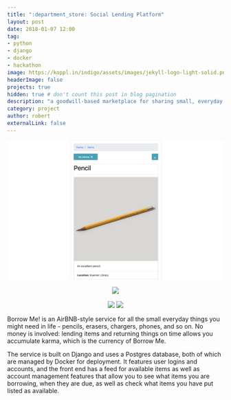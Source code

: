 ```yaml
---
title: ":department_store: Social Lending Platform"
layout: post
date: 2018-01-07 12:00
tag:
- python
- django
- docker
- hackathon
image: https://koppl.in/indigo/assets/images/jekyll-logo-light-solid.png
headerImage: false
projects: true
hidden: true # don't count this post in blog pagination
description: "a goodwill-based marketplace for sharing small, everyday items"
category: project
author: robert
externalLink: false
---
```


<p align="center">
    <img src="/assets/images/projects/borrow-me-1.png" />
</p>

<p align="center">
    <a href="https://github.com/bobheadxi/borrow-me">
        <img src="https://img.shields.io/badge/GitHub-borrow--me-6fd0f0.svg?style=for-the-badge" />
    </a>
</p>

<p align="center">
    <img src="https://img.shields.io/badge/hackathon-nwHacks%202018-green.svg" />
    <img src="https://img.shields.io/github/languages/count/bobheadxi/borrow-me.svg" />
</p>

Borrow Me! is an AirBNB-style service for all the small everyday things you might need in life - pencils, erasers, chargers, phones, and so on. No money is involved: lending items and returning things on time allows you accumulate karma, which is the currency of Borrow Me.

The service is built on Django and uses a Postgres database, both of which are managed by Docker for deployment. It features user logins and accounts, and the front end has a feed for available items as well as account management features that allow you to see what items you are borrowing, when they are due, as well as check what items you have put listed as available.